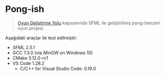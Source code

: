 # Pong-ish

> [Oyun Geliştirme Yolu](https://github.com/nuriu/oyun-gelistirme-yolu) kapsamında SFML ile geliştirilmiş pong-benzeri oyun projesi.

Aşağıdaki araçlar ile test edilmiştir:

- SFML 2.5.1
- GCC 7.3.0 (via MinGW on Windows 10)
- CMake 3.12.0-rc1
- VS Code 1.28.2
  - C/C++ for Visual Studio Code: 0.19.0
